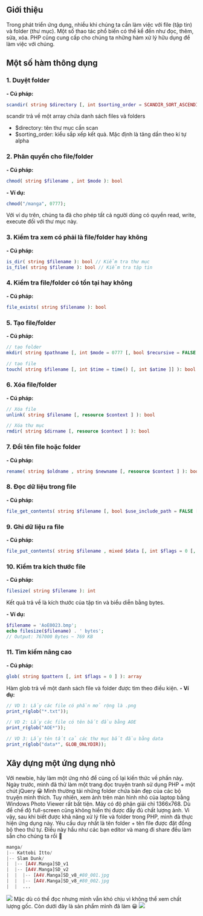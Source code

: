 ## Giới thiệu
Trong phát triển ứng dụng, nhiều khi chúng ta cần làm việc với file (tập tin) và folder (thư mục). Một số thao tác phổ biến có thể kể đến như đọc, thêm, sửa, xóa. PHP cũng cung cấp cho chúng ta những hàm xử lý hữu dụng để làm việc với chúng.
## Một số hàm thông dụng
### 1. Duyệt folder
**- Cú pháp:**
```php
scandir( string $directory [, int $sorting_order = SCANDIR_SORT_ASCENDING ): array
```
scandir trả về một array chứa danh sách files và folders
* $directory: tên thư mục cần scan
* $sorting_order: kiểu sắp xếp kết quả. Mặc định là tăng dần theo kí tự alpha

### 2. Phân quyền cho file/folder
**- Cú pháp:**
```php
chmod( string $filename , int $mode ): bool
```
**- Ví dụ:**
```php
chmod("/manga", 0777);
```
Với ví dụ trên, chúng ta đã cho phép tất cả người dùng có quyền read, write, execute đối với thư mục này.
### 3. Kiểm tra xem có phải là file/folder hay không
**- Cú pháp:**
```php
is_dir( string $filename ): bool // Kiểm tra thư mục
is_file( string $filename ): bool // Kiểm tra tập tin
```
### 4. Kiểm tra file/folder có tồn tại hay không
**- Cú pháp:**
```php
file_exists( string $filename ): bool
```
### 5. Tạo file/folder
**- Cú pháp:**
```php
// tạo folder
mkdir( string $pathname [, int $mode = 0777 [, bool $recursive = FALSE [, resource $context ]]] ): bool

// tạo file
touch( string $filename [, int $time = time() [, int $atime ]] ): bool
```
### 6. Xóa file/folder
**- Cú pháp:**
```php
// Xóa file
unlink( string $filename [, resource $context ] ): bool

// Xóa thư mục
rmdir( string $dirname [, resource $context ] ): bool
```
### 7. Đổi tên file hoặc folder
**- Cú pháp:**
```php
rename( string $oldname , string $newname [, resource $context ] ): bool
```
### 8. Đọc dữ liệu trong file
**- Cú pháp:**
```php
file_get_contents( string $filename [, bool $use_include_path = FALSE [, resource $context [, int $offset = 0 [, int $maxlen ]]]] ): string
```
### 9. Ghi dữ liệu ra file
**- Cú pháp:**
```php
file_put_contents( string $filename , mixed $data [, int $flags = 0 [, resource $context ]] ): int
```
### 10. Kiểm tra kích thước file
**- Cú pháp:**
```php
filesize( string $filename ): int
```
Kết quả trả về là kích thước của tập tin và biểu diễn bằng bytes.

**- Ví dụ:**
```php
$filename = 'AoE0023.bmp';
echo filesize($filename) . ' bytes';
// Output: 767000 Bytes ~ 769 KB
```
### 11. Tìm kiếm nâng cao
**- Cú pháp:**
```php
glob( string $pattern [, int $flags = 0 ] ): array
```
Hàm glob trả về một danh sách file và folder được tìm theo điều kiện.
**- Ví dụ:**
```php
// VD 1: Lấy các file có phần mở rộng là .png
print_r(glob("*.txt"));

// VD 2: Lấy các file có tên bắt đầu bằng AOE
print_r(glob("AOE*"));

// VD 3: Lấy tên tất cả các thư mục bắt đầu bằng data
print_r(glob("data*", GLOB_ONLYDIR));
```
## Xây dựng một ứng dụng nhỏ
Với newbie, hãy làm một ứng nhỏ để củng cố lại kiến thức về phần này. Ngày trước, mình đã thử làm một trang đọc truyện tranh sử dụng PHP + một chút jQuery :grinning: Mình thường tải những folder chứa bản đẹp của các bộ truyện mình thích. Tuy nhiên, xem ảnh trên màn hình nhỏ của laptop bằng Windows Photo Viewer rất bất tiện. Máy có độ phân giải chỉ 1366x768. Dù để chế độ full-screen cũng không hiển thị được đầy đủ chất lượng ảnh. Vì vậy, sau khi biết được khả năng xử lý file và folder trong PHP, mình đã thực hiện ứng dụng này. Yêu cầu duy nhất là tên folder + tên file được đặt đồng bộ theo thứ tự. Điều này hầu như các bạn editor và mang đi share đều làm sẵn cho chúng ta rồi :beers:
```php
manga/
|-- Kattobi Itto/
|-- Slam Dunk/
|  |-- [A4V.Manga]SD_v1
|  |-- [A4V.Manga]SD_v2
|  |  |-- [A4V.Manga]SD_v8_#80_001.jpg
|  |  |-- [A4V.Manga]SD_v8_#80_002.jpg
|  |  ...
```
![](https://images.viblo.asia/7c31bb01-45a9-44bd-8d55-4116429a6e7e.PNG)
Mặc dù có thể đọc nhưng mình vẫn khó chịu vì không thể xem chất lượng gốc. Còn dưới đây là sản phẩm mình đã làm :grinning:
![](https://images.viblo.asia/c125bd84-dd0a-4149-8bd5-6218be99813b.PNG)